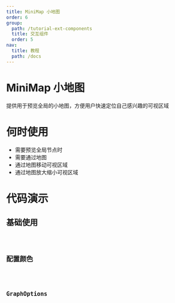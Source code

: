 ```yaml
---
title: MiniMap 小地图
order: 6
group:
  path: /tutorial-ext-components
  title: 交互组件
  order: 5
nav:
  title: 教程
  path: /docs
---
```


# MiniMap 小地图

提供用于预览全局的小地图，方便用户快速定位自己感兴趣的可视区域

# 何时使用

- 需要预览全局节点时
- 需要通过地图
- 通过地图移动可视区域
- 通过地图放大缩小可视区域

# 代码演示

## 基础使用

<code src="./demos/basic/index.tsx" classname="canvas-minimap-basic-demo"   />

## 配置颜色

<code src="./demos/color/index.tsx" classname="canvas-minimap-color-demo"   />

## GraphOptions

<code src="./demos/graph-options/index.tsx" classname="canvas-minimap-options-demo"   />
